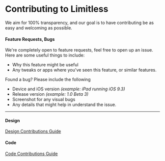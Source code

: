 # Contributing to Limitless
We aim for 100% transparency, and our goal is to have contributing be as easy and welcoming as possible.

#### Feature Requests, Bugs

We're completely open to feature requests, feel free to open up an issue. Here are some useful things to include:
* Why this feature might be useful
* Any tweaks or apps where you've seen this feature, or similar features.

Found a bug? Please include the following
* Device and iOS version *(example: iPad running iOS 9.3)*
* Release version  *(example: 1.0 Beta 3)*
* Screenshot for any visual bugs
* Any details that might help in understand the issue.

***

#### Design

[Design Contributions Guide](/Documentation/DesignContributions.md)

#### Code
[Code Contributions Guide](/Documentation/CodeContributions.md)

